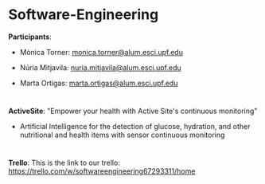 # Software-Engineering

**Participants**:

- Mònica Torner: monica.torner@alum.esci.upf.edu

- Núria Mitjavila: nuria.mitjavila@alum.esci.upf.edu

- Marta Ortigas: marta.ortigas@alum.esci.upf.edu
#
**ActiveSite**: "Empower your health with Active Site's continuous monitoring"

- Artificial Intelligence for the detection of glucose, hydration, and other nutritional and health items with sensor continuous monitoring

#
**Trello**: This is the link to our trello: https://trello.com/w/softwareengineering67293311/home
